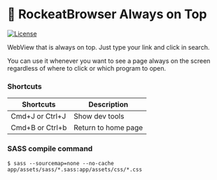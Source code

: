# :rocket: RockeatBrowser Always on Top

<a href="https://github.com/JohnAzedo/RocketBrowser/blob/master/LICENSE">
  <img alt="License" src="https://img.shields.io/badge/license-MIT-brightgreen.svg">
</a>

WebView that is always on top. Just type your link and click in search.

You can use it whenever you want to see a page always on the screen regardless of where to click or which program to open.

### Shortcuts

Shortcuts | Description
---------|---------
Cmd+J or Ctrl+J | Show dev tools
Cmd+B or Ctrl+b | Return to home page 

### SASS compile command

```console 
$ sass --sourcemap=none --no-cache app/assets/sass/*.sass:app/assets/css/*.css
```